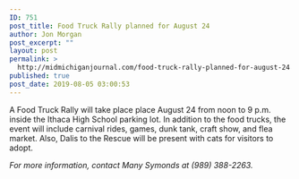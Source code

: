 ```yaml
---
ID: 751
post_title: Food Truck Rally planned for August 24
author: Jon Morgan
post_excerpt: ""
layout: post
permalink: >
  http://midmichiganjournal.com/food-truck-rally-planned-for-august-24
published: true
post_date: 2019-08-05 03:00:53
---
```

A Food Truck Rally will take place place August 24 from noon to 9 p.m. inside the Ithaca High School parking lot. In addition to the food trucks, the event will include carnival rides, games, dunk tank, craft show, and flea market. Also, Dalis to the Rescue will be present with cats for visitors to adopt.

<i>For more information, contact Many Symonds at (989) 388-2263.</i>